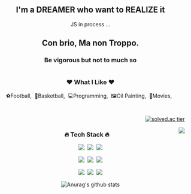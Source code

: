 <div align="center">
<h2>I'm a DREAMER who want to REALIZE it</h2>
<p>JS in process ...</p>
<h2>Con brio, Ma non Troppo.</h2>
<h3>Be vigorous but not to much so</h3>
  
#
<h3>❤ What I Like ❤</h3>
<p>⚽Football,&nbsp;&nbsp;🏀Basketball,&nbsp;&nbsp;💻Programming,&nbsp;&nbsp;🖼Oil Painting,&nbsp;&nbsp;🎥Movies,&nbsp;&nbsp;</p>

#
<div align="right">

[![solved.ac tier](http://mazassumnida.wtf/api/mini/generate_badge?boj=elsh97)](https://solved.ac/elsh97)

<img align="right" src="https://github-readme-stats.vercel.app/api/top-langs/?username=elsh97&layout=compact&theme=tokyonight">
</div>
<h3>🔥 Tech Stack 🔥</h3>
<p><img src="https://img.shields.io/badge/HTML5-E34F26?style=flat&logo=html5&logoColor=white"/>&nbsp;&nbsp;<img src="https://img.shields.io/badge/CSS3-1572B6?style=flat&logo=css3&logoColor=white"/>&nbsp;&nbsp;<img src="https://img.shields.io/badge/JavaScript-gray?style=flat&logo=JavaScript&logoColor=F7DF1E"/></p>

<p><img src="https://img.shields.io/badge/Python-white?style=flat&logo=Python&logoColor=#3776AB"/>&nbsp;&nbsp;<img src="https://img.shields.io/badge/Django-brightgreen?style=flat&logo=Django"/>&nbsp;&nbsp;<img src="https://img.shields.io/badge/PostgreSql-blue?logo=postgresql&logoColor=white"/></p>

<p><img src="https://img.shields.io/badge/Notion-b4f5bd?style=flat&logo=Notion&logoColor=black"/>&nbsp;&nbsp;<img src="https://img.shields.io/badge/GitHub-gray?style=flat&logo=GitHub&logoColor=black"/>&nbsp;&nbsp;<img src="https://img.shields.io/badge/VScode-grey?style=flat&logo=VisualStudioCode&logoColor=blue"/></p>


![Anurag's github stats](https://github-readme-stats.vercel.app/api?username=elsh97&show_icons=true&theme=tokyonight)


</div>

